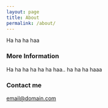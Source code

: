 ```yaml
---
layout: page
title: About
permalink: /about/
---
```


Ha ha ha haa

### More Information

Ha ha ha ha ha ha haa.. ha ha ha haaa

### Contact me

[email@domain.com](mailto:dontcontactme@domain.com)